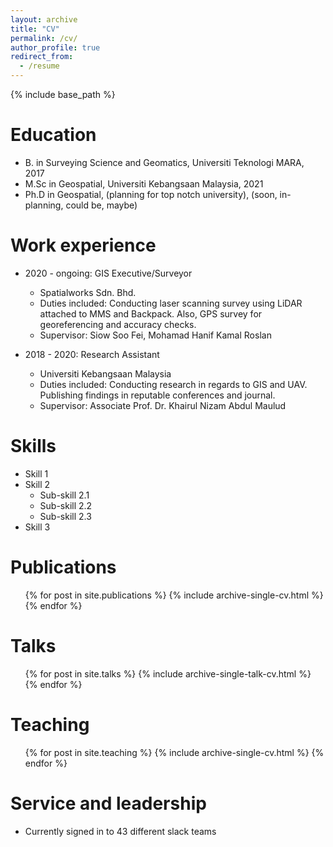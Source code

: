 ```yaml
---
layout: archive
title: "CV"
permalink: /cv/
author_profile: true
redirect_from:
  - /resume
---
```


{% include base_path %}

Education
======
* B. in Surveying Science and Geomatics, Universiti Teknologi MARA, 2017
* M.Sc in Geospatial, Universiti Kebangsaan Malaysia, 2021
* Ph.D in Geospatial, (planning for top notch university), (soon, in-planning, could be, maybe)

Work experience
======
* 2020 - ongoing: GIS Executive/Surveyor
  * Spatialworks Sdn. Bhd.
  * Duties included: Conducting laser scanning survey using LiDAR attached to MMS and Backpack. Also, GPS survey for georeferencing and accuracy checks.
  * Supervisor: Siow Soo Fei, Mohamad Hanif Kamal Roslan

* 2018 - 2020: Research Assistant
  * Universiti Kebangsaan Malaysia
  * Duties included: Conducting research in regards to GIS and UAV. Publishing findings in reputable conferences and journal.
  * Supervisor: Associate Prof. Dr. Khairul Nizam Abdul Maulud
  
Skills
======
* Skill 1
* Skill 2
  * Sub-skill 2.1
  * Sub-skill 2.2
  * Sub-skill 2.3
* Skill 3

Publications
======
  <ul>{% for post in site.publications %}
    {% include archive-single-cv.html %}
  {% endfor %}</ul>
  
Talks
======
  <ul>{% for post in site.talks %}
    {% include archive-single-talk-cv.html %}
  {% endfor %}</ul>
  
Teaching
======
  <ul>{% for post in site.teaching %}
    {% include archive-single-cv.html %}
  {% endfor %}</ul>
  
Service and leadership
======
* Currently signed in to 43 different slack teams
